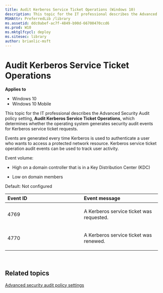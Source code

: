 ```yaml
---
title: Audit Kerberos Service Ticket Operations (Windows 10)
description: This topic for the IT professional describes the Advanced Security Audit policy setting Audit Kerberos Service Ticket Operations which determines whether the operating system generates security audit events for Kerberos service ticket requests.
MSHAttr: PreferredLib /library
ms.assetid: ddc0abef-ac7f-4849-b90d-66700470ccd6
ms.prod: W10
ms.mktglfcycl: deploy
ms.sitesec: library
author: brianlic-msft
---
```


# Audit Kerberos Service Ticket Operations


**Applies to**

-   Windows 10
-   Windows 10 Mobile

This topic for the IT professional describes the Advanced Security Audit policy setting, **Audit Kerberos Service Ticket Operations**, which determines whether the operating system generates security audit events for Kerberos service ticket requests.

Events are generated every time Kerberos is used to authenticate a user who wants to access a protected network resource. Kerberos service ticket operation audit events can be used to track user activity.

Event volume:

-   High on a domain controller that is in a Key Distribution Center (KDC)

-   Low on domain members

Default: Not configured

<table>
<colgroup>
<col width="50%" />
<col width="50%" />
</colgroup>
<thead>
<tr class="header">
<th align="left">Event ID</th>
<th align="left">Event message</th>
</tr>
</thead>
<tbody>
<tr class="odd">
<td align="left"><p>4769</p></td>
<td align="left"><p>A Kerberos service ticket was requested.</p></td>
</tr>
<tr class="even">
<td align="left"><p>4770</p></td>
<td align="left"><p>A Kerberos service ticket was renewed.</p></td>
</tr>
</tbody>
</table>

 

## Related topics


[Advanced security audit policy settings](advanced-security-audit-policy-settings.md)

 

 





